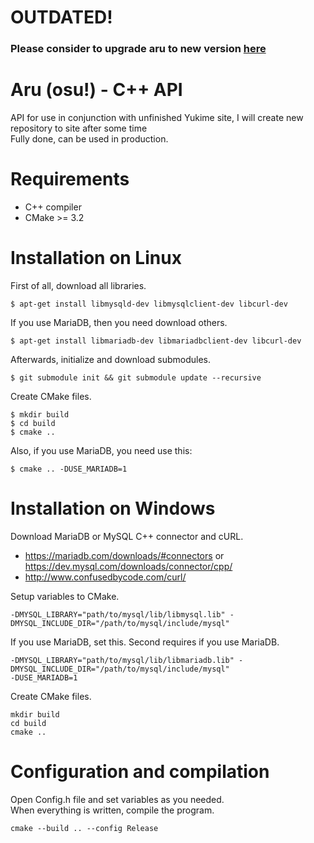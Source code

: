 # OUTDATED!
### Please consider to upgrade aru to new version [here](https://github.com/Rynnya/aru)

# Aru (osu!) - C++ API

API for use in conjunction with unfinished Yukime site, I will create new repository to site after some time<br>
Fully done, can be used in production.<br>

# Requirements
- C++ compiler
- CMake >= 3.2

# Installation on Linux
First of all, download all libraries.
```
$ apt-get install libmysqld-dev libmysqlclient-dev libcurl-dev
```
If you use MariaDB, then you need download others.
```
$ apt-get install libmariadb-dev libmariadbclient-dev libcurl-dev
```
Afterwards, initialize and download submodules.
```
$ git submodule init && git submodule update --recursive
```
Create CMake files.
```
$ mkdir build
$ cd build
$ cmake ..
```

Also, if you use MariaDB, you need use this:
```
$ cmake .. -DUSE_MARIADB=1
```

# Installation on Windows
Download MariaDB or MySQL C++ connector and cURL.
- https://mariadb.com/downloads/#connectors or https://dev.mysql.com/downloads/connector/cpp/
- http://www.confusedbycode.com/curl/

Setup variables to CMake.
```
-DMYSQL_LIBRARY="path/to/mysql/lib/libmysql.lib" -DMYSQL_INCLUDE_DIR="/path/to/mysql/include/mysql"
```
If you use MariaDB, set this. Second requires if you use MariaDB.
```
-DMYSQL_LIBRARY="path/to/mysql/lib/libmariadb.lib" -DMYSQL_INCLUDE_DIR="/path/to/mysql/include/mysql"
-DUSE_MARIADB=1
```

Create CMake files.
```
mkdir build
cd build
cmake ..
```

# Configuration and compilation
Open Config.h file and set variables as you needed.</br>
When everything is written, compile the program.
```
cmake --build .. --config Release
```
